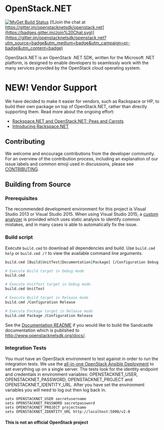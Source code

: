 # OpenStack.NET

[![MyGet Build Status](https://www.myget.org/BuildSource/Badge/openstacknetsdk?identifier=32094041-4be1-4ba5-9691-beb27c4b8f02)](https://www.myget.org/)
[![Join the chat at https://gitter.im/openstacknetsdk/openstack.net](https://badges.gitter.im/Join%20Chat.svg)](https://gitter.im/openstacknetsdk/openstack.net?utm_source=badge&utm_medium=badge&utm_campaign=pr-badge&utm_content=badge)

OpenStack.NET is an OpenStack .NET SDK, written for the Microsoft .NET platform, is designed to enable developers to seamlessly work with
the many services provided by the OpenStack cloud operating system.

# NEW! Vendor Support
We have decided to make it easier for vendors, such as Rackspace or HP, to build their own package on top of OpenStack.NET, rather than directly supporting them. Read more about the ongoing effort:

* [Rackspace.NET and OpenStack.NET: Peas and Carrots](https://github.com/openstacknetsdk/openstack.net/wiki/Rackspace-and-OpenStack.NET)
* [Introducing Rackspace.NET](https://developer.rackspace.com/blog/2015-introducing-rackspace.net)

## Contributing

We welcome and encourage contributions from the developer community. For an overview of the contribution process,
including an explanation of our issue labels and common emoji used in discussions, please see
[CONTRIBUTING](CONTRIBUTING.md).

## Building from Source

### Prerequisites

The recommended development environment for this project is Visual Studio 2013 or Visual Studio 2015. When using Visual
Studio 2015, a [custom analyzer](https://github.com/openstacknetsdk/OpenStackNetAnalyzers) is provided
which uses static analysis to identify common mistakes, and in many cases is able to automatically fix the issue.

### Build script

Execute `build.cmd` to download all dependencies and build. Use `build.cmd help` or `build.cmd /?` to view the available command line arguments.

```bash
build.cmd [Build|UnitTest|Documentation|Package] [/Configuration Debug|Release]

# Execute Build target in Debug mode
build.cmd

# Execute UnitTest target in Debug mode
build.cmd UnitTest

# Execute Build target in Release mode
build.cmd /Configuration Release

# Execute Package target in Release mode
build.cmd Package /Configuration Release
```

See the [Documentation README](src/Documentation/README.md) if you would like to build the Sandcastle documentation which is published to http://www.openstacknetsdk.org/docs/.

### Integration Tests
You must have an OpenStack environment to test against in order to run the integration tests. We use the [all-in-one OpenStack Ansible Deployment](https://github.com/stackforge/os-ansible-deployment/blob/master/development-stack.rst) to set everything up on a single server. The tests look for the identity endpoint and credentials in environment variables: OPENSTACKNET_USER, OPENSTACKNET_PASSWORD, OPENSTACKNET_PROJECT and OPENSTACKNET_IDENTITY_URL. After you have set the environment variables you will need to log out then log back in.

```batchfile
setx OPENSTACKNET_USER secretusername
setx OPENSTACKNET_PASSWORD secretpassword
setx OPENSTACKNET_PROJECT projectname
setx OPENSTACKNET_IDENTITY_URL http://localhost:5000/v2.0
```

#### This is not an official OpenStack project
